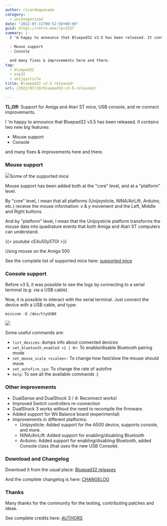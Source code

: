 ```yaml
---
author: ricardoquesada
category:
  - uncategorized
date: "2022-07-11T00:52:50+00:00"
guid: https://retro.moe/?p=2537
summary: |-
  I 'm happy to announce that Bluepad32 v3.5 has been released. It contains two new big features:

  - Mouse support
  - Console

  and many fixes & improvements here and there.
tag:
  - bluepad32
  - esp32
  - unijoysticle
title: Bluepad32 v3.5 released!
url: /2022/07/10/bluepad32-v3-5-released/

---
```

**TL;DR:** Support for Amiga and Atari ST mice, USB console, and re-connect improvements.

I 'm happy to announce that Bluepad32 v3.5 has been released. It contains two new big features:

- Mouse support
- Console

and many fixes & improvements here and there.

### Mouse support

![](https://lh3.googleusercontent.com/pw/AM-JKLXCbot-0O4NAF-2BWhf62lrRxDvdhXbfFaWhrWXQ_Hv_mAPRj1e-XF4-SxpoX_sTzBEcr_PDMqlsOz4ePWibi3h7IrfaevQW_jxMRlG2j0wnROhzf37BvG6IRvA1PPveChSrSLBy7yndHY2eMiJB1-NNA=-no)Some of the supported mice

Mouse support has been added both at the "core" level, and at a "platform" level.

By "core" level, I mean that all platforms (Unijoysticle, NINA/AirLift, Arduino, etc.) receive the mouse information: x & y movement and the Left, Middle and Right buttons.

And by "platform" level, I mean that the Unijoysticle platform transforms the mouse data into quadrature events that both Amiga and Atari ST computers can understand.

{{< youtube cE4u50y5TOI >}}

Using mouse on the Amiga 500

See the complete list of supported mice here: [supported mice](https://gitlab.com/ricardoquesada/bluepad32/-/blob/main/docs/supported_mice.md)

### Console support

Before v3.5, it was possible to see the logs by connecting to a serial terminal (e.g: via a USB cable).

Now, it is possible to interact with the serial terminal. Just connect the device with a USB cable, and type:

`minicom -D /dev/ttyUSB0`

 [![](https://asciinema.org/a/506468.svg)](https://asciinema.org/a/506468)

Some useful commands are:

- `list_devices`: dumps info about connected devices
- `set_bluetooth_enabled <1 | 0>`: To enable/disable Bluetooth pairing mode
- `set_mouse_scale <scalee>:` To change how fast/slow the mouse should move
- `set_autofire_cps`: To change the rate of autofire
- `help`: To see all the available commands :)

### Other improvements

- DualSense and DualShock 3 / 4: Reconnect works!
- Improved Switch controllers re-connection
- DualShock 3 works without the need to recompile the firmware.
- Added support for Wii Balance board (experimental)
- Improvements in different platforms:
  - Unijoysticle: Added support for the A500 device, supports console, and more.
  - NINA/AirLift: Added support for enabling/disabling Bluetooth
  - Arduino: Added support for enabling/disabling Bluetooth, added Console class (that uses the new USB Console).

### Download and Changelog

Download it from the usual place: [Bluepad32 releases](https://gitlab.com/ricardoquesada/bluepad32/-/releases)

And the complete changelog is here: [CHANGELOG](https://gitlab.com/ricardoquesada/bluepad32/-/blob/main/CHANGELOG.md)

### Thanks

Many thanks for the community for the testing, contributing patches and ideas.

See complete credits here: [AUTHORS](https://gitlab.com/ricardoquesada/bluepad32/-/blob/main/AUTHORS)
